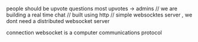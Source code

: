 people should be 
upvote questions 
most upvotes -> admins
// we are building a real time chat
// built using http 
// simple websocktes server  , we dont need a distributed websocket server 


connection
websocket is a computer communications protocol
